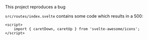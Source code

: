 This project reproduces a bug

`src/routes/index.svelte` contains some code which results in a 500:
```
<script>
	import { caretDown, caretUp } from 'svelte-awesome/icons';
</script>
```
